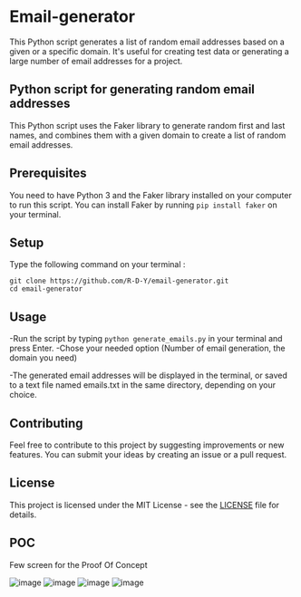 # Email-generator
This Python script generates a list of random email addresses based on a given or a specific domain. It's useful for creating test data or generating a large number of email addresses for a project.


## Python script for generating random email addresses
This Python script uses the Faker library to generate random first and last names, and combines them with a given domain to create a list of random email addresses.

## Prerequisites
You need to have Python 3 and the Faker library installed on your computer to run this script. You can install Faker by running `pip install faker` on your terminal.

## Setup
Type the following command on your terminal :
```plaintext
git clone https://github.com/R-D-Y/email-generator.git
cd email-generator
```
## Usage
-Run the script by typing `python generate_emails.py` in your terminal and press Enter.
-Chose your needed option (Number of email generation, the domain you need)


-The generated email addresses will be displayed in the terminal, or saved to a text file named emails.txt in the same directory, depending on your choice.

## Contributing
Feel free to contribute to this project by suggesting improvements or new features. You can submit your ideas by creating an issue or a pull request.

## License
This project is licensed under the MIT License - see the [LICENSE](https://github.com/R-D-Y/items-comparator/blob/main/LICENSE.md) file for details.

## POC

Few screen for the Proof Of Concept

![image](https://user-images.githubusercontent.com/102509252/235658404-ca4e258a-7f0e-4bf6-bc78-34c779a3ea50.png)
![image](https://user-images.githubusercontent.com/102509252/235658480-7ad452ad-9be8-4beb-9b07-f0f1c8b3ac7e.png)
![image](https://user-images.githubusercontent.com/102509252/235658524-e1d95191-2e79-486b-b59b-e1b1d8754999.png)
![image](https://user-images.githubusercontent.com/102509252/235658767-e159bfb5-0199-4c2a-98d9-577bcbb8a437.png)

